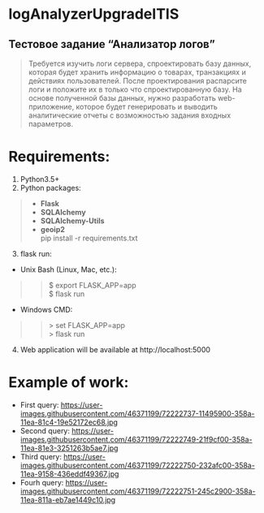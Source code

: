 # logAnalyzerUpgradeITIS
## Тестовое задание “Анализатор логов”<br>
> Требуется изучить логи сервера, спроектировать базу данных, которая будет хранить информацию о товарах, транзакциях и действиях пользователей. После проектирования распарсите логи и положите их в только что спроектированную базу. На основе полученной базы данных, нужно разработать web-приложение, которое будет генерировать и выводить аналитические отчеты с возможностью задания входных параметров.<br> 
# Requirements:
1) Python3.5+<br>
2) Python packages:<b>
> * Flask<br>
> * SQLAlchemy<br>
> * SQLAlchemy-Utils<br>
> * geoip2
 <br></b>
> pip install -r requirements.txt
3) flask run:<br>
* Unix Bash (Linux, Mac, etc.):
> > $ export FLASK_APP=app <br>
> > $ flask run
* Windows CMD:
> > \> set FLASK_APP=app <br>
> > \> flask run
4) Web application will be available at http://localhost:5000<br>

# Example of work:
 - First query: https://user-images.githubusercontent.com/46371199/72222737-11495900-358a-11ea-81c4-19e52172ec68.jpg<br>
 - Second query: https://user-images.githubusercontent.com/46371199/72222749-21f9cf00-358a-11ea-81e3-3251263b5ae7.jpg<br>
 - Third query: https://user-images.githubusercontent.com/46371199/72222750-232afc00-358a-11ea-9158-436eddf49367.jpg<br>
 - Fourh query: https://user-images.githubusercontent.com/46371199/72222751-245c2900-358a-11ea-811a-eb7ae1449c10.jpg

